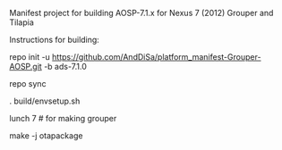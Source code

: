 Manifest project for building AOSP-7.1.x for Nexus 7 (2012) Grouper and Tilapia

Instructions for building:

repo init -u https://github.com/AndDiSa/platform_manifest-Grouper-AOSP.git -b ads-7.1.0

repo sync

. build/envsetup.sh

lunch 7 # for making grouper

make -j<x> otapackage



